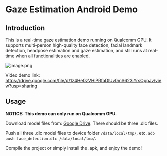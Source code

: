 # Gaze Estimation Android Demo

## Introduction

This is a real-time gaze estimation demo running on Qualcomm GPU. It supports multi-person high-quality face detection, facial landmark detection, headpose estimation and gaze estimation, and still runs at real-time when all functionalities are enabled.

![image.png](https://s2.loli.net/2022/08/29/jkL6SzQE5bqZOiw.png)

Video demo link: https://drive.google.com/file/d/1z4He0zVHlPRfaDlUv0mS623lYrsOppJv/view?usp=sharing

## Usage

**NOTICE: This demo can only run on Qualcomm GPU.**

Download model files from: [Google Drive](https://drive.google.com/drive/folders/1jEL7o55bmsSCmJX9ihByaHyBNZYX0CF7?usp=sharing). There should be three .dlc files.

Push all three .dlc model files to device folder `/data/local/tmp/`, etc. `adb push face_detection.dlc /data/local/tmp/`.   

Compile the project or simply install the .apk, and enjoy the demo!
